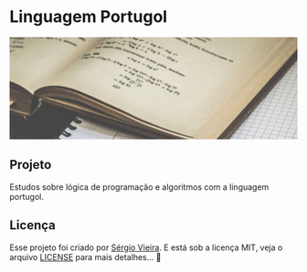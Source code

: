 # Linguagem Portugol

<p align="center">
  <img alt="Preview" with="100%" src="./.github/preview.jpg">
</p>

## Projeto

Estudos sobre lógica de programação e algoritmos com a linguagem portugol.

## Licença

Esse projeto foi criado por [Sérgio Vieira](https://www.linkedin.com/in/sergiovieirawebb/). E está sob a licença MIT, veja o arquivo [LICENSE](./LICENSE.md) para mais detalhes... :rocket:
